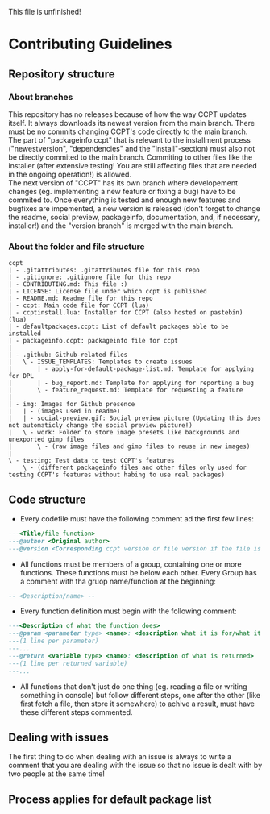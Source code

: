 This file is unfinished!
# Contributing Guidelines
## Repository structure
### About branches
This repository has no releases because of how the way CCPT updates itself. It always downloads its newest version from the main branch. There must be no commits changing CCPT's code directly to the main branch. The part of "packageinfo.ccpt" that is relevant to the installment process ("newestversion", "dependencies" and the "install"-section) must also not be directly commited to the main branch. Commiting to other files like the installer (after extensive testing! You are still affecting files that are needed in the ongoing operation!) is allowed.  
The next version of "CCPT" has its own branch where developement changes (eg. implementing a new feature or fixing a bug) have to be commited to. Once everything is tested and enough new features and bugfixes are impemented, a new version is released (don't forget to change the readme, social preview, packageinfo, documentation, and, if necessary, installer!) and the "version branch" is merged with the main branch.
### About the folder and file structure
```
ccpt  
| - .gitattributes: .gitattributes file for this repo  
| - .gitignore: .gitignore file for this repo  
| - CONTRIBUTING.md: This file :)  
| - LICENSE: License file under which ccpt is published   
| - README.md: Readme file for this repo  
| - ccpt: Main code file for CCPT (lua)  
| - ccptinstall.lua: Installer for CCPT (also hosted on pastebin) (lua)  
| - defaultpackages.ccpt: List of default packages able to be installed  
| - packageinfo.ccpt: packageinfo file for ccpt  
|  
| - .github: Github-related files  
|   \ - ISSUE_TEMPLATES: Templates to create issues  
|       | - apply-for-default-package-list.md: Template for applying for DPL  
|       | - bug_report.md: Template for applying for reporting a bug  
|       \ - feature_request.md: Template for requesting a feature  
|  
| - img: Images for Github presence  
|   | - (images used in readme)  
|   | - social-preview.gif: Social preview picture (Updating this does not automaticly change the social preview picture!)  
|   \ - work: Folder to store image presets like backgrounds and unexported gimp files  
|       \ - (raw image files and gimp files to reuse in new images)  
|  
\ - testing: Test data to test CCPT's features  
    \ - (different packageinfo files and other files only used for testing CCPT's features without habing to use real packages)
```

## Code structure
- Every codefile must have the following comment ad the first few lines:
```lua
---<Title/file function>
---@author <Original author>
---@version <Corresponding ccpt version or file version if the file is not directly related to a ccpt version (eg. installer)>
```
- All functions must be members of a group, containing one or more functions. These functions must be below each other. Every Group has a comment with tha gruop name/function at the beginning:
```lua
-- <Description/name> --
```
- Every function definition must begin with the following comment:
```lua
---<Description of what the function does>
---@param <parameter type> <name>: <description what it is for/what it does>
---(1 line per parameter)
---...
---@return <variable type> <name>: <description of what is returned>
---(1 line per returned variable)
---...
```
- All functions that don't just do one thing (eg. reading a file or writing something in console) but follow different steps, one after the other (like first fetch a file, then store it somewhere) to achive a result, must have these different steps commented.
## Dealing with issues
The first thing to do when dealing with an issue is always to write a comment that you are dealing with the issue so that no issue is dealt with by two people at the same time!
## Process applies for default package list
